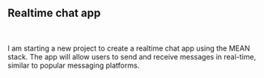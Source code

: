 ## Realtime chat app
<br>
<p>
I am starting a new project to create a realtime chat app using the MEAN stack. The app will allow users to send and receive messages in real-time, similar to popular messaging platforms.
</p>